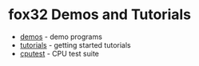# fox32 Demos and Tutorials

 - [demos](demos) - demo programs
 - [tutorials](tutorials) - getting started tutorials
 - [cputest](cputest) - CPU test suite

